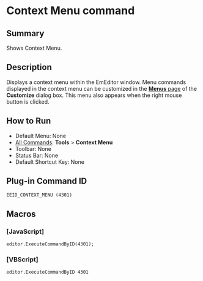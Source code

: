 # Context Menu command

## Summary

Shows Context Menu.

## Description

Displays a context menu within the EmEditor window. Menu commands displayed
in the context menu can be customized in the [**Menus** page](../../dlg/customize/menus/index) of the **Customize** dialog box. This menu also appears when the right
mouse button is clicked.

## How to Run

- Default Menu: None
- [All Commands](all_commands): **Tools** >
**Context Menu**
- Toolbar: None
- Status Bar: None
- Default Shortcut Key: None

## Plug-in Command ID

```
EEID_CONTEXT_MENU (4301)```

## Macros

### \[JavaScript\]

```
editor.ExecuteCommandByID(4301);
```

### \[VBScript\]

```
editor.ExecuteCommandByID 4301
```
